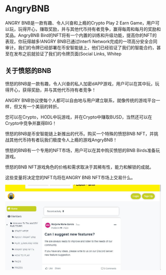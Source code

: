 # AngryBNB

<p>ANGRY BNB是一款有趣、令人兴奋和上瘾的Crypto Play 2 Earn Game，用户可以玩，玩得开心，赚取奖励，并与其他代币持有者竞争，赢得每周和每月的奖励和奖品。AngryBNB Bird的NFT将有一个内置的训练和升级功能，提高你的NFT的表现，你玩得越多!ANGRY BNB已通过Interfi Network完成的一项高分安全合同审计。我们的令牌已经部署在币安智能链上，他们已经验证了我们的智能合约，甚至在发布之前就验证了我们的令牌页面(Social Links, Whitep</p>

## 关于愤怒的BNB

愤怒的BNB是一款有趣，令人兴奋的私人加密dAPP游戏，用户可以在其中玩，玩得开心，获得奖励，并与其他代币持有者竞争！

ANGRY BNB协议使每个人都可以自由地与用户建立联系，就像传统的游戏平台一样，但又有一个美丽的转折。

您可以在Crypto，HODL中玩游戏，并在Crypto中赚取BUSD，当然还可以在Crypto中竞争并赢得BIG！

愤怒的BNB是币安智能链上新推出的代币。购买一个特殊的愤怒BNB NFT，并挑战其他代币持有者玩我们极度令人上瘾的游戏AngryBNB！

愤怒的BNB有一个专用的NFT市场，用户可以在其中购买愤怒的BNB Birds准备玩游戏。

愤怒的BNB NFT游戏角色的价格和需求取决于其稀有性，能力和解锁的成就。

这些变量将决定您的NFT鸟将在ANGRY BNB NFT市场上交易什么。

![1](1.JPG)

